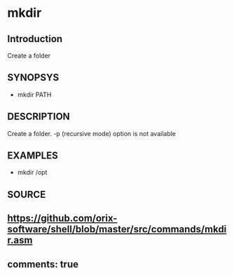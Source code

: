 # mkdir

## Introduction

Create a folder

## SYNOPSYS

+ mkdir PATH

## DESCRIPTION

Create a folder. -p (recursive mode) option is not available

## EXAMPLES

+ mkdir /opt

## SOURCE

https://github.com/orix-software/shell/blob/master/src/commands/mkdir.asm
---
comments: true
---
